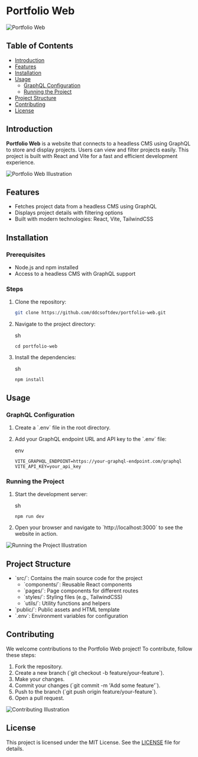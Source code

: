 
# Portfolio Web

![Portfolio Web](https://via.placeholder.com/150)

## Table of Contents

- [Introduction](#introduction)
- [Features](#features)
- [Installation](#installation)
- [Usage](#usage)
  - [GraphQL Configuration](#graphql-configuration)
  - [Running the Project](#running-the-project)
- [Project Structure](#project-structure)
- [Contributing](#contributing)
- [License](#license)

## Introduction

**Portfolio Web** is a website that connects to a headless CMS using GraphQL to store and display projects. Users can view and filter projects easily. This project is built with React and Vite for a fast and efficient development experience.

![Portfolio Web Illustration](https://via.placeholder.com/800x300)

## Features

- Fetches project data from a headless CMS using GraphQL
- Displays project details with filtering options
- Built with modern technologies: React, Vite, TailwindCSS

## Installation

### Prerequisites

- Node.js and npm installed
- Access to a headless CMS with GraphQL support

### Steps

1. Clone the repository:
 
   ```sh
   git clone https://github.com/ddcsoftdev/portfolio-web.git
   ```

3. Navigate to the project directory:

   sh
   ```
   cd portfolio-web
   ```

5. Install the dependencies:

   sh
   ```
   npm install
   ```

## Usage

### GraphQL Configuration

1. Create a \`.env\` file in the root directory.
2. Add your GraphQL endpoint URL and API key to the \`.env\` file:

   env
   ```
   VITE_GRAPHQL_ENDPOINT=https://your-graphql-endpoint.com/graphql
   VITE_API_KEY=your_api_key
   ```

### Running the Project

1. Start the development server:

   sh
   ```
   npm run dev
   ```

3. Open your browser and navigate to \`http://localhost:3000\` to see the website in action.

![Running the Project Illustration](https://via.placeholder.com/800x300)

## Project Structure

- \`src/\`: Contains the main source code for the project
  - \`components/\`: Reusable React components
  - \`pages/\`: Page components for different routes
  - \`styles/\`: Styling files (e.g., TailwindCSS)
  - \`utils/\`: Utility functions and helpers
- \`public/\`: Public assets and HTML template
- \`.env\`: Environment variables for configuration

## Contributing

We welcome contributions to the Portfolio Web project! To contribute, follow these steps:

1. Fork the repository.
2. Create a new branch (\`git checkout -b feature/your-feature\`).
3. Make your changes.
4. Commit your changes (\`git commit -m 'Add some feature'\`).
5. Push to the branch (\`git push origin feature/your-feature\`).
6. Open a pull request.

![Contributing Illustration](https://via.placeholder.com/800x300)

## License

This project is licensed under the MIT License. See the [LICENSE](LICENSE) file for details.
